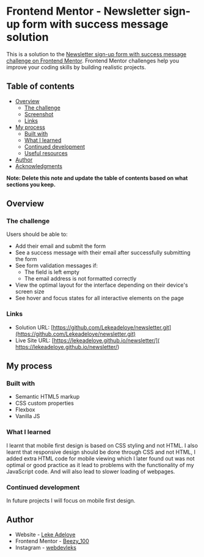 # Frontend Mentor - Newsletter sign-up form with success message solution

This is a solution to the [Newsletter sign-up form with success message challenge on Frontend Mentor](https://www.frontendmentor.io/challenges/newsletter-signup-form-with-success-message-3FC1AZbNrv). Frontend Mentor challenges help you improve your coding skills by building realistic projects. 

## Table of contents

- [Overview](#overview)
  - [The challenge](#the-challenge)
  - [Screenshot](#screenshot)
  - [Links](#links)
- [My process](#my-process)
  - [Built with](#built-with)
  - [What I learned](#what-i-learned)
  - [Continued development](#continued-development)
  - [Useful resources](#useful-resources)
- [Author](#author)
- [Acknowledgments](#acknowledgments)

**Note: Delete this note and update the table of contents based on what sections you keep.**

## Overview

### The challenge

Users should be able to:

- Add their email and submit the form
- See a success message with their email after successfully submitting the form
- See form validation messages if:
  - The field is left empty
  - The email address is not formatted correctly
- View the optimal layout for the interface depending on their device's screen size
- See hover and focus states for all interactive elements on the page



### Links

- Solution URL: [https://github.com/Lekeadeloye/newsletter.git](https://github.com/Lekeadeloye/newsletter.git)
- Live Site URL: [https://lekeadeloye.github.io/newsletter/]( https://lekeadeloye.github.io/newsletter/)

## My process

### Built with

- Semantic HTML5 markup
- CSS custom properties
- Flexbox
- Vanilla JS

### What I learned

I learnt that mobile first design is based on CSS styling and not HTML.
I also learnt that responsive design should be done through CSS and not HTML, I added extra HTML code for mobile viewing which I later found out was not optimal or good practice as it lead to problems with the functionality of my JavaScript code. And will also lead to slower loading of webpages.

### Continued development

In future projects I will focus on mobile first design. 

## Author

- Website - [Leke Adeloye](https://github.com/Lekeadeloye)
- Frontend Mentor - [Beezy_100](https://www.frontendmentor.io/profile/Beezy100)
- Instagram - [webdevleks](https://www.instagram.com/webdevleks/)

